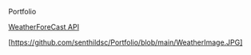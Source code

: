 Portfolio


[WeatherForeCast API](https://github.com/senthildsc/Weather-Forecast-from-OpenWeather)

[https://github.com/senthildsc/Portfolio/blob/main/WeatherImage.JPG]

